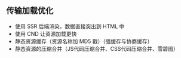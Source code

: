 ## 传输加载优化

* 使用 SSR 后端渲染，数据直接突出到 HTML 中
* 使用 CND 让资源加载更快
* 静态资源缓存（资源名称加 MD5 戳）（强缓存与协商缓存）
* 静态资源的压缩合并（JS代码压缩合并、CSS代码压缩合并、雪碧图）
